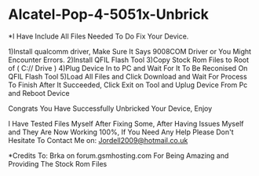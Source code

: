 # Alcatel-Pop-4-5051x-Unbrick

*I Have Include All Files Needed To Do Fix Your Device.

1)Install qualcomm driver, Make Sure It Says 9008COM Driver or You Might Encounter Errors.
2)Install QFIL Flash Tool
3)Copy Stock Rom Files to Root of ( C:// Drive )
4)Plug Device In to PC and Wait For It To Be Reconised On QFIL Flash Tool
5)Load All Files and Click Download and Wait For Process To Finish After It Succeeded, Click Exit on Tool and Uplug Device From Pc and Reboot Device

Congrats You Have Successfully Unbricked Your Device, Enjoy

I Have Tested Files Myself After Fixing Some, After Having Issues Myself and They Are Now Working 100%, 
If You Need Any Help Please Don't Hesitate To Contact Me on: Jordell2009@hotmail.co.uk

*Credits To: Brka on forum.gsmhosting.com For Being Amazing and Providing The Stock Rom Files
